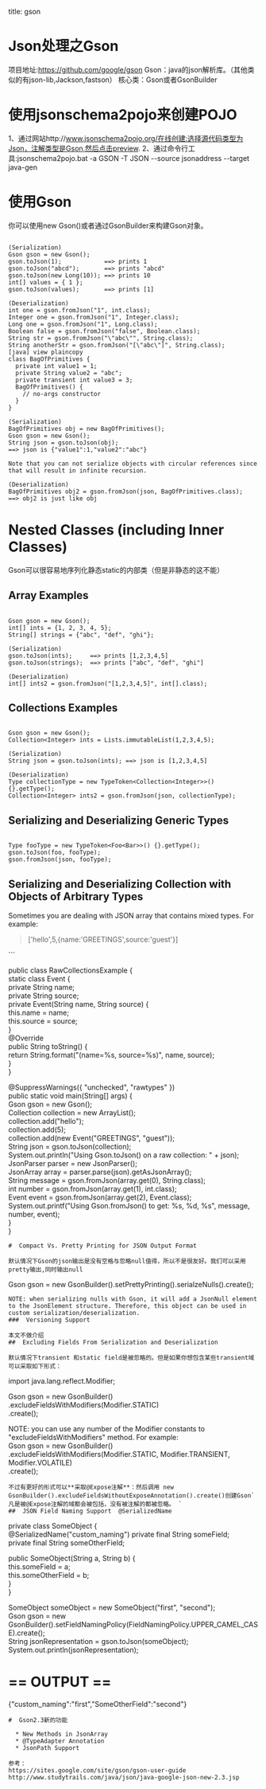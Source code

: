 title: gson 

#  Json处理之Gson 

项目地址:https://github.com/google/gson
Gson：java的json解析库。（其他类似的有json-lib,Jackson,fastson）
核心类：Gson或者GsonBuilder
#  使用jsonschema2pojo来创建POJO 

1、通过网站http://www.jsonschema2pojo.org/在线创建:选择源代码类型为Json，注解类型是Gson,然后点击preview.
2、通过命令行工具:jsonschema2pojo.bat -a GSON -T JSON --source jsonaddress --target java-gen

#  使用Gson 

你可以使用new Gson()或者通过GsonBuilder来构建Gson对象。
```

(Serialization)  
Gson gson = new Gson();  
gson.toJson(1);            ==> prints 1  
gson.toJson("abcd");       ==> prints "abcd"  
gson.toJson(new Long(10)); ==> prints 10  
int[] values = { 1 };  
gson.toJson(values);       ==> prints [1]  
  
(Deserialization)  
int one = gson.fromJson("1", int.class);  
Integer one = gson.fromJson("1", Integer.class);  
Long one = gson.fromJson("1", Long.class);  
Boolean false = gson.fromJson("false", Boolean.class);  
String str = gson.fromJson("\"abc\"", String.class);  
String anotherStr = gson.fromJson("[\"abc\"]", String.class);  
[java] view plaincopy
class BagOfPrimitives {  
  private int value1 = 1;  
  private String value2 = "abc";  
  private transient int value3 = 3;  
  BagOfPrimitives() {  
    // no-args constructor  
  }  
}  
  
(Serialization)  
BagOfPrimitives obj = new BagOfPrimitives();  
Gson gson = new Gson();  
String json = gson.toJson(obj);    
==> json is {"value1":1,"value2":"abc"}  
  
Note that you can not serialize objects with circular references since that will result in infinite recursion.   
  
(Deserialization)  
BagOfPrimitives obj2 = gson.fromJson(json, BagOfPrimitives.class);     
==> obj2 is just like obj  

```
#  Nested Classes (including Inner Classes) 

Gson可以很容易地序列化静态static的内部类（但是非静态的这不能）
##  Array Examples 
```

Gson gson = new Gson();  
int[] ints = {1, 2, 3, 4, 5};  
String[] strings = {"abc", "def", "ghi"};  
  
(Serialization)  
gson.toJson(ints);     ==> prints [1,2,3,4,5]  
gson.toJson(strings);  ==> prints ["abc", "def", "ghi"]  
  
(Deserialization)  
int[] ints2 = gson.fromJson("[1,2,3,4,5]", int[].class);

```
##  Collections Examples 
```

Gson gson = new Gson();  
Collection<Integer> ints = Lists.immutableList(1,2,3,4,5);  
  
(Serialization)  
String json = gson.toJson(ints); ==> json is [1,2,3,4,5]  
  
(Deserialization)  
Type collectionType = new TypeToken<Collection<Integer>>(){}.getType();  
Collection<Integer> ints2 = gson.fromJson(json, collectionType);  

```
##  Serializing and Deserializing Generic Types 
```

Type fooType = new TypeToken<Foo<Bar>>() {}.getType();  
gson.toJson(foo, fooType);  
gson.fromJson(json, fooType);  

```
##  Serializing and Deserializing Collection with Objects of Arbitrary Types 

Sometimes you are dealing with JSON array that contains mixed types. For example:
<blockquote>['hello',5,{name:'GREETINGS',source:'guest'}]</blockquote>
```

public class RawCollectionsExample {  
  static class Event {  
    private String name;  
    private String source;  
    private Event(String name, String source) {  
      this.name = name;  
      this.source = source;  
    }  
    @Override  
    public String toString() {  
      return String.format("(name=%s, source=%s)", name, source);  
    }  
  }  
  
  @SuppressWarnings({ "unchecked", "rawtypes" })  
  public static void main(String[] args) {  
    Gson gson = new Gson();  
    Collection collection = new ArrayList();  
    collection.add("hello");  
    collection.add(5);  
    collection.add(new Event("GREETINGS", "guest"));  
    String json = gson.toJson(collection);  
    System.out.println("Using Gson.toJson() on a raw collection: " + json);  
    JsonParser parser = new JsonParser();  
    JsonArray array = parser.parse(json).getAsJsonArray();  
    String message = gson.fromJson(array.get(0), String.class);  
    int number = gson.fromJson(array.get(1), int.class);  
    Event event = gson.fromJson(array.get(2), Event.class);  
    System.out.printf("Using Gson.fromJson() to get: %s, %d, %s", message, number, event);  
  }  
}  

```
#  Compact Vs. Pretty Printing for JSON Output Format 

默认情况下Gson的json输出是没有空格与忽略null值得，所以不是很友好。我们可以采用pretty输出,同时输出null
```

Gson gson = new GsonBuilder().setPrettyPrinting().serialzeNulls().create(); 

```
NOTE: when serializing nulls with Gson, it will add a JsonNull element to the JsonElement structure. Therefore, this object can be used in custom serialization/deserialization.
###  Versioning Support 

本文不做介绍
##  Excluding Fields From Serialization and Deserialization 

默认情况下transient 和static field是被忽略的。但是如果你想包含某些transient域可以采取如下形式：
```

import java.lang.reflect.Modifier;  
  
Gson gson = new GsonBuilder()  
    .excludeFieldsWithModifiers(Modifier.STATIC)  
    .create();  
  
NOTE: you can use any number of the Modifier constants to "excludeFieldsWithModifiers" method.  For example:  
Gson gson = new GsonBuilder()  
    .excludeFieldsWithModifiers(Modifier.STATIC, Modifier.TRANSIENT, Modifier.VOLATILE)  
    .create();  

```
不过有更好的形式可以**采取@Expose注解**：然后调用 new GsonBuilder().excludeFieldsWithoutExposeAnnotation().create()创建Gson` 凡是被@Expose注解的域都会被包括，没有被注解的都被忽略。 `
##  JSON Field Naming Support  @SerializedName 
```

private class SomeObject {  
  @SerializedName("custom_naming") private final String someField;  
  private final String someOtherField;  
  
  public SomeObject(String a, String b) {  
    this.someField = a;  
    this.someOtherField = b;  
  }  
}  
  
SomeObject someObject = new SomeObject("first", "second");  
Gson gson = new GsonBuilder().setFieldNamingPolicy(FieldNamingPolicy.UPPER_CAMEL_CASE).create();  
String jsonRepresentation = gson.toJson(someObject);  
System.out.println(jsonRepresentation);  
  
# == OUTPUT ==  
{"custom_naming":"first","SomeOtherField":"second"}  

```
#  Gson2.3新的功能 

  * New Methods in JsonArray
  * @TypeAdapter Annotation
  * JsonPath Support

参考：
https://sites.google.com/site/gson/gson-user-guide
http://www.studytrails.com/java/json/java-google-json-new-2.3.jsp
